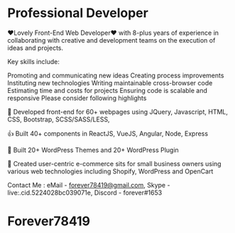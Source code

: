 # Professional Developer

❤Lovely Front-End Web Developer❤ with 8-plus years of experience in collaborating with creative and development teams on the execution of ideas and projects.

Key skills include:

Promoting and communicating new ideas
Creating process improvements
Instituting new technologies
Writing maintainable cross-browser code
Estimating time and costs for projects
Ensuring code is scalable and responsive
Please consider following highlights

🥇 Developed front-end for 60+ webpages using JQuery, Javascript, HTML, CSS, Bootstrap, SCSS/SASS/LESS,

👍 Built 40+ components in ReactJS, VueJS, Angular, Node, Express

🥊 Built 20+ WordPress Themes and 20+ WordPress Plugin

🛒 Created user-centric e-commerce sits for small business owners using various web technologies including Shopify, WordPress and OpenCart

Contact Me :
eMail - forever78419@gmail.com,
Skype - live:.cid.5224028bc039071e,
Discord - forever#1653
# Forever78419
